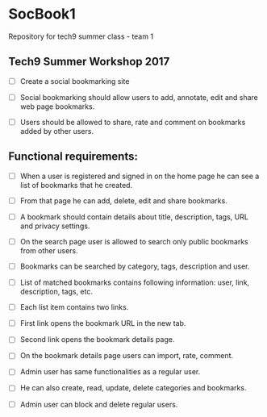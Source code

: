 # SocBook1
Repository for tech9 summer class - team 1

## Tech9 Summer Workshop 2017

- [ ] Create a social bookmarking site

- [ ] Social bookmarking should allow users to add, annotate, edit and share web page bookmarks.

- [ ] Users should be allowed to share, rate and comment on bookmarks added by other users.


## Functional requirements:
- [ ]  When a user is registered and signed in on the home page he can see a list of bookmarks that he created.

- [ ]  From that page he can add, delete, edit and share bookmarks.

- [ ] A bookmark should contain details about title, description, tags, URL and privacy settings.

- [ ] On the search page user is allowed to search only public bookmarks from other users.

- [ ] Bookmarks can be searched by category, tags, description and user.

- [ ] List of matched bookmarks contains following information: user, link, description, tags, etc.

- [ ] Each list item contains two links.

- [ ] First link opens the bookmark URL in the new tab.

- [ ] Second link opens the bookmark details page.

- [ ] On the bookmark details page users can import, rate, comment.

- [ ] Admin user has same functionalities as a regular user.

- [ ] He can also create, read, update, delete categories and bookmarks.

- [ ] Admin user can block and delete regular users.

